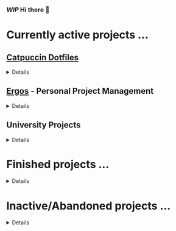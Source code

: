 ### *WIP* Hi there 👋 

# Currently active projects ...
## [Catpuccin Dotfiles](https://github.com/DefinitelyNotSimon13/Catppuccin-Dotfiles/tree/main/.config)
<details>
This project includes my dotfiles for my hyprland setup, which is heavily based on the Catppuccin theme. Many areas are still work in progress. For now the main goal is adding/updating/improving the scripts for installation and misc tasks.

### Submodules
|Name|Description|
|----|-----------|
|[alacrittyConf](https://github.com/DefinitelyNotSimon13/alacrittyConf/tree/0232a1572bd47af530a875bc45182d6173ade645)|Dotfiles for alacritty|
|[dunstConf](https://github.com/DefinitelyNotSimon13/dunstConf/tree/bdbef49ba1acc63bbcc689ff30fb799068a3ae8d)|Dotfiles for dunst|
|[hyprlandConf](https://github.com/DefinitelyNotSimon13/hyprlandConf/tree/6055f42d5e0962531691beff2ee075d55edc06de)|Dotfiles for hyprland and hyprpaper|
|[kittyConf](https://github.com/DefinitelyNotSimon13/kittyConf/tree/687c9033bb448c79e4f0332044a68c9816a4e79b)|Dotfiles for kitty|
|[neofetchConf](https://github.com/DefinitelyNotSimon13/neofetchConf/tree/1a2cb91f0aac89615d2bd65310b1f2dec5608e07)|Dotfiles for neofetch|
|[nvimConf](https://github.com/DefinitelyNotSimon13/nvimConf/tree/09b923fc01851e5ab13aed0ab01e791aeb151068)|Dotfiles for Neovim|
|[rofiConf](https://github.com/DefinitelyNotSimon13/rofiConf/tree/652ffe594507ce2d93a2940f6e424d59230aefe3)|Dotfiles for rofi|
|[scriptsConf](https://github.com/DefinitelyNotSimon13/scriptsConf/tree/ec1fa0b058d0fa0e0b0ec203330f835fc909f8e1)|Scripts e.g. for installation|
|.[themes](https://github.com/DefinitelyNotSimon13/.themes/tree/b1317633b563c95d48c55503fb65396af8c0fee0)|*to be integrated in main repo*|
|[tmuxConf](https://github.com/DefinitelyNotSimon13/tmuxConf/tree/5288db401c00c09bd4dae6dfc6233dba6e1e1c87)|Dotfiles for tmux|
|[waybarConf](https://github.com/DefinitelyNotSimon13/waybarConf/tree/81135cc1cfcf87bd6fdc5811a3f11d801d625017)|Dotfiles for waybar|

</details>

## [Ergos](https://github.com/DefinitelyNotSimon13/Ergos) - Personal Project Management

<details>
  
TODO

</details>

## University Projects
<details>
  
|Name|Language|Goal|
|-|-|-|
|practiceTask1|C++|Who knows?|

</details>


# Finished projects ...
<details>
  
|Name|Language|Goal|
|-|-|-|
|Placeholder|Plholder|Plholder|

</details>

# Inactive/Abandoned projects ...
<details>

|Name|Language|Goal|
|-|-|-|
|Apos|C++|Learn more about databases|
|PortfolioWebsite|PHP|Learn about web-dev and create a portfolio website|
|AlphaFlutter|Dart||
|Eikon|Dart||
|Aroy|C++||
|Delta|C++||

</details>
